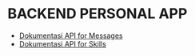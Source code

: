 # BACKEND PERSONAL APP

- [Dokumentasi API for Messages](docs/doc-api-message.md)
- [Dokumentasi API for Skills](docs/doc-api-skill.md)
